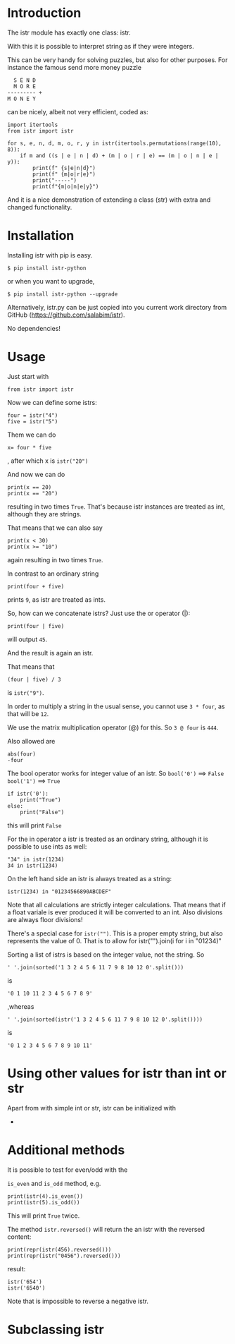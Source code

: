 # Introduction

The istr module has exactly one class: istr.

With this it is possible to interpret string as if they were integers.

This can be very handy for solving puzzles, but also for other purposes. For instance the
famous send more money puzzle
```
  S E N D
  M O R E
--------- +
M O N E Y
```
can be nicely, albeit not very efficient, coded as:
```
import itertools
from istr import istr

for s, e, n, d, m, o, r, y in istr(itertools.permutations(range(10), 8)):
    if m and ((s | e | n | d) + (m | o | r | e) == (m | o | n | e | y)):
        print(f" {s|e|n|d}")
        print(f" {m|o|r|e}")
        print("-----")
        print(f"{m|o|n|e|y}")
```

And it is a nice demonstration of extending a class (str) with extra and changed functionality.

# Installation
Installing istr with pip is easy.
```
$ pip install istr-python
```
or when you want to upgrade,
```
$ pip install istr-python --upgrade
```
Alternatively, istr.py can be just copied into you current work directory from GitHub (https://github.com/salabim/istr).

No dependencies!

# Usage
Just start with

```
from istr import istr
```

Now we can define some istrs:
```
four = istr("4")
five = istr("5")
```
Them we can do
```
x= four * five
```
, after which x is `istr("20")`

And now we can do
```
print(x == 20)
print(x == "20")
```
resulting in two times `True`. That's because istr instances are treated as int, although they are strings.

That means that we can also say
```
print(x < 30)
print(x >= "10")
```
again resulting in two times `True`.

In contrast to an ordinary string
```
print(four + five)
```
prints `9`, as istr are treated as ints.

So, how can we concatenate istrs? Just use the or operator (|): 
```
print(four | five)
```
will output `45`.

And the result is again an istr.

That means that
```
(four | five) / 3
```
is `istr("9")`.

In order to multiply a string in the usual sense, you cannot use `3 * four`, as that will be `12`. 

We use the matrix multiplication operator (@) for this. So `3 @ four` is `444`.

Also allowed are
```
abs(four)
-four 
```

The bool operator works for integer value of an istr. So
`bool('0')` ==> `False`
`bool('1')` ==> `True`
```
if istr('0'):
    print("True")
else:
    print("False")
```
this will print `False`

For the in operator a istr is treated as an ordinary string, although it is possible to use ints as well:
```
"34" in istr(1234)
34 in istr(1234)
```
On the left hand side an istr is always treated as a string:
```
istr(1234) in "01234566890ABCDEF"
```

Note that all calculations are strictly integer calculations. That means that if a float variale is ever produced it will be converted to an int.
Also divisions are always floor divisions!

There's a special case for `istr("")`. This is a proper empty string, but also represents the value of 0.
That is to allow for istr("").join(i for i in "01234)"

Sorting a list of istrs is based on the integer value, not the string. So

`' '.join(sorted('1 3 2 4 5 6 11 7 9 8 10 12 0'.split()))`

is

`'0 1 10 11 2 3 4 5 6 7 8 9'`

,whereas

`' '.join(sorted(istr('1 3 2 4 5 6 11 7 9 8 10 12 0'.split())))`

is 

`'0 1 2 3 4 5 6 7 8 9 10 11'`

# Using other values for istr than int or str
Apart from with simple int or str, istr can be initialized with

-

# Additional methods
It is possible to test for even/odd with the

`is_even` and `is_odd` method, e.g.

```
print(istr(4).is_even())
print(istr(5).is_odd())
```
This will print `True` twice.

The method `istr.reversed()` will return the an istr with the reversed content:
```
print(repr(istr(456).reversed()))
print(repr(istr("0456").reversed()))
```
result:
```
istr('654')
istr('6540')
```
Note that is impossible to reverse a negative istr.

# Subclassing istr

